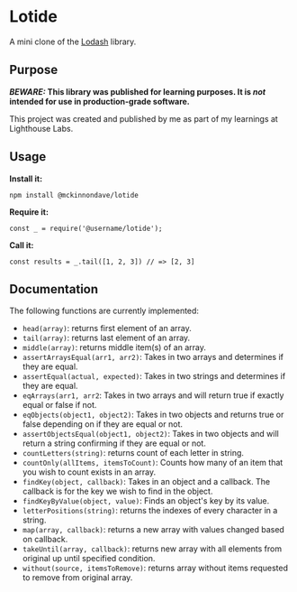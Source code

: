 # Lotide

A mini clone of the [Lodash](https://lodash.com) library.

## Purpose

**_BEWARE:_ This library was published for learning purposes. It is _not_ intended for use in production-grade software.**

This project was created and published by me as part of my learnings at Lighthouse Labs. 

## Usage

**Install it:**

`npm install @mckinnondave/lotide`

**Require it:**

`const _ = require('@username/lotide');`

**Call it:**

`const results = _.tail([1, 2, 3]) // => [2, 3]`

## Documentation

The following functions are currently implemented:

* `head(array)`: returns first element of an array.
* `tail(array)`: returns last element of an array.
* `middle(array)`: returns middle item(s) of an array.
* `assertArraysEqual(arr1, arr2)`: Takes in two arrays and determines if they are equal.
* `assertEqual(actual, expected)`: Takes in two strings and determines if they are equal.
* `eqArrays(arr1, arr2`: Takes in two arrays and will return true if exactly equal or false if not.
* `eqObjects(object1, object2)`: Takes in two objects and returns true or false depending on if they are equal or not.
* `assertObjectsEqual(object1, object2)`: Takes in two objects and will return a string confirming if they are equal or not.
* `countLetters(string)`: returns count of each letter in string.
* `countOnly(allItems, itemsToCount)`: Counts how many of an item that you wish to count exists in an array.
* `findKey(object, callback)`: Takes in an object and a callback. The callback is for the key we wish to find in the object.
* `findKeyByValue(object, value)`: Finds an object's key by its value.
* `letterPositions(string)`: returns the indexes of every character in a string.
* `map(array, callback)`: returns a new array with values changed based on callback.
* `takeUntil(array, callback)`: returns new array with all elements from original up until specified condition.
* `without(source, itemsToRemove)`: returns array without items requested to remove from original array.


